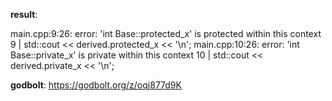 **result**:
 
main.cpp:9:26: error: 'int Base::protected_x' is protected within this context
    9 |     std::cout << derived.protected_x << '\n';
main.cpp:10:26: error: 'int Base::private_x' is private within this context
   10 |     std::cout << derived.private_x << '\n';              
 
**godbolt**: https://godbolt.org/z/oqj877d9K
